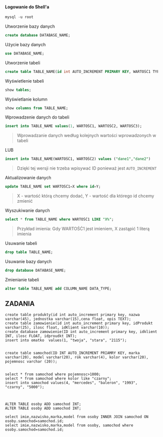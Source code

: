 #### Logowanie do Shell'a

```sql
mysql -u root
```


Utworzenie bazy danych

```sql
create database DATABASE_NAME;
```


Użycie bazy danych
```sql
use DATABASE_NAME;
```


Utworzenie tabeli
```sql
create table TABLE_NAME(id int AUTO_INCREMENT PRIMARY KEY, WARTOŚĆ1 TYPDANYCH(45), WARTOŚĆ2 TYPDANYCH(45), WARTOŚĆ3 TYPDANYCH(45));
```


Wyświetlenie tabeli
```sql
show tables;
```

Wyświetlanie kolumn
```sql
show columns from TABLE_NAME;
```

Wprowadzenie danych do tabeli
```sql
insert into TABLE_NAME values(1, WARTOŚĆ1, WARTOŚĆ2, WARTOŚĆ3);
```
> Wprowadzanie danych według kolejnych wartości wprowadzonych w tabeli

LUB

```sql
insert into TABLE_NAME(WARTOŚĆ1, WARTOŚĆ2) values ("dane1","dane2")
```
> Dzięki tej wersji nie trzeba wpisywać ID ponieważ jest `AUTO_INCREMENT`

Aktualizowanie danych
```sql
update TABLE_NAME set WARTOŚĆ1=X where id=Y;
```
> X - wartość którą chcemy dodać, Y - wartość dla którego id chcemy zmienić

Wyszukiwanie danych
```sql
select * from TABLE_NAME where WARTOŚĆ1 LIKE "X%";
```
> Przykład imienia: Gdy WARTOŚĆ1 jest imieniem, X zastąpić 1 literą imienia

Usuwanie tabeli
```sql
drop table TABLE_NAME;
```

Usuwanie bazy danych
```sql
drop database DATABASE_NAME;
```

Zmienianie tabeli
```sql
alter table TABLE_NAME add COLUMN_NAME DATA_TYPE;
```


 



## ZADANIA

```
create table produkty(id int auto_increment primary key, nazwa varchar(45), jednostka varchar(15),cena float, opis TEXT);
create table zamowienie(id int auto_increment primary key, idProdukt varchar(25), ilosc float, idKlient varchar(10));
create database zamowienie(ID int auto_increment primary key, idklient INT, ilosc FLOAT, idproudkt INT);
insert into omatko  values(1, "twoja", "stara", "2115");


create table samochod(ID INT AUTO_INCREMENT PRIAMRY KEY, marka varchar(20), model varchar(20), rok varchar(4), kolor varchar(20), pojemnosc varchar (20));


select * from samochod where pojemnosc>1000;
select * from samochod where kolor like "czarny";
insert into samochod values(4, "mercedes", "baleron", "1993", "czarny", "5000");



ALTER TABLE osoby ADD samochod INT;
ALTER TABLE osoby ADD samochod INT;

select imie,nazwisko,marka,model from osoby INNER JOIN samochod ON osoby.samochod=samochod.id;
select imie,nazwisko,marka,model from osoby, samochod where osoby.samochod=samochod.id;
```
